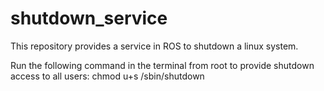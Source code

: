# shutdown_service
This repository provides a service in ROS to shutdown a linux system.

Run the following command in the terminal from root to provide shutdown access to all users:
chmod u+s /sbin/shutdown
